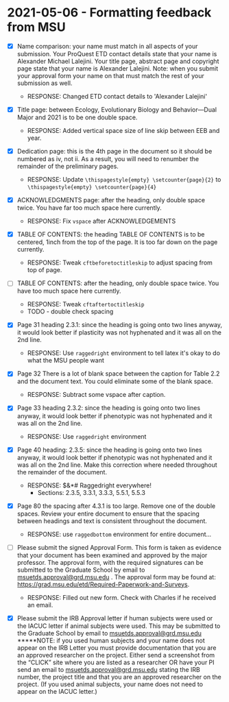 # 2021-05-06 - Formatting feedback from MSU

- [x] Name comparison: your name must match in all aspects of your submission. Your ProQuest ETD contact details state that your name is Alexander Michael Lalejini. Your title page, abstract page and copyright page state that your name is Alexander Lalejini. Note: when you submit your approval form your name on that must match the rest of your submission as well.
  - RESPONSE: Changed ETD contact details to 'Alexander Lalejini'

- [x] Title page: between Ecology, Evolutionary Biology and Behavior—Dual Major and 2021 is to be one double space.
  - RESPONSE: Added vertical space size of line skip between EEB and year.

- [x] Dedication page: this is the 4th page in the document so it should be numbered as iv, not ii. As a result, you will need to renumber the remainder of the preliminary pages.
  - RESPONSE: Update `\thispagestyle{empty} \setcounter{page}{2}` to `\thispagestyle{empty} \setcounter{page}{4}`

- [x] ACKNOWLEDGMENTS page: after the heading, only double space twice. You have far too much space here currently.
  - RESPONSE: Fix `vspace` after ACKNOWLEDGEMENTS

- [x] TABLE OF CONTENTS: the heading TABLE OF CONTENTS is to be centered, 1inch from the top of the page. It is too far down on the page currently.
  - RESPONSE: Tweak `cftbeforetoctitleskip` to adjust spacing from top of page.

- [ ] TABLE OF CONTENTS: after the heading, only double space twice. You have too much space here currently.
  - RESPONSE: Tweak `cftaftertoctitleskip`
  - TODO - double check spacing

- [x] Page 31 heading 2.3.1: since the heading is going onto two lines anyway, it would look better if plasticity was not hyphenated and it was all on the 2nd line.
  - RESPONSE: Use `raggedright` environment to tell latex it's okay to do what the MSU people want

- [x] Page 32 There is a lot of blank space between the caption for Table 2.2 and the document text. You could eliminate some of the blank space.
  - RESPONSE: Subtract some vspace after caption.

- [x] Page 33 heading 2.3.2: since the heading is going onto two lines anyway, it would look better if phenotypic was not hyphenated and it was all on the 2nd line.
  - RESPONSE: Use `raggedright` environment

- [x] Page 40 heading: 2.3.5: since the heading is going onto two lines anyway, it would look better if phenotypic was not hyphenated and it was all on the 2nd line. Make this correction where needed throughout the remainder of the document.
  - RESPONSE: $&*# Raggedright everywhere!
    - Sections: 2.3.5, 3.3.1, 3.3.3, 5.5.1, 5.5.3

- [x] Page 80 the spacing after 4.3.1 is too large. Remove one of the double spaces. Review your entire document to ensure that the spacing between headings and text is consistent throughout the document.
  - RESPONSE: use `raggedbottom` environment for entire document...

- [ ] Please submit the signed Approval Form. This form is taken as evidence that your document has been examined and approved by the major professor. The approval form, with the required signatures can be submitted to the Graduate School by email to msuetds.approval@grd.msu.edu . The approval form may be found at: https://grad.msu.edu/etd/Required-Paperwork-and-Surveys.
  - RESPONSE: Filled out new form. Check with Charles if he received an email.

- [x] Please submit the IRB Approval letter if human subjects were used or the IACUC letter if animal subjects were used. This may be submitted to the Graduate School by email to msuetds.approval@grd.msu.edu *****NOTE: if you used human subjects and your name does not appear on the IRB Letter you must provide documentation that you are an approved researcher on the project. Either send a screenshot from the “CLICK” site where you are listed as a researcher OR have your PI send an email to msuetds.approval@grd.msu.edu stating the IRB number, the project title and that you are an approved researcher on the project. (If you used animal subjects, your name does not need to appear on the IACUC letter.) 
